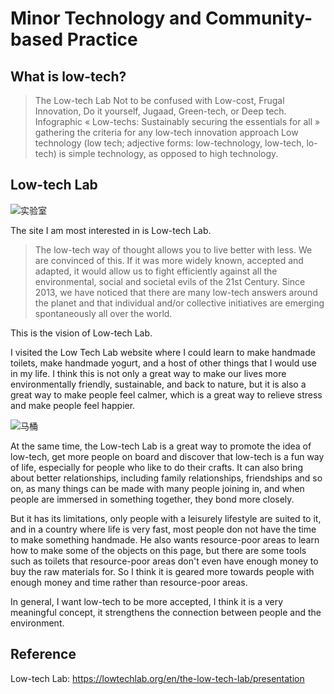 # Minor Technology and Community-based Practice

## What is low-tech?

>The Low-tech Lab Not to be confused with Low-cost, Frugal Innovation, Do it yourself, Jugaad, Green-tech, or Deep tech.
Infographic « Low-techs: Sustainably securing the essentials for all » gathering the criteria for any low-tech innovation approach Low technology (low tech; adjective forms: low-technology, low-tech, lo-tech) is simple technology, as opposed to high technology. 


## Low-tech Lab

![实验室](https://user-images.githubusercontent.com/118484191/223224997-b7a088ec-4da5-4cfc-8d45-7861b1d41cb3.png)

The site I am most interested in is Low-tech Lab.

>The low-tech way of thought allows you to live better with less. We are convinced of this. If it was more widely known, accepted and adapted, it would allow us to fight efficiently against all the environmental, social and societal evils of the 21st Century. Since 2013, we have noticed that there are many low-tech answers around the planet and that individual and/or collective initiatives are emerging spontaneously all over the world.

This is the vision of Low-tech Lab.

I visited the Low Tech Lab website where I could learn to make handmade toilets, make handmade yogurt, and a host of other things that I would use in my life. I think this is not only a great way to make our lives more environmentally friendly, sustainable, and back to nature, but it is also a great way to make people feel calmer, which is a great way to relieve stress and make people feel happier.

![马桶](https://user-images.githubusercontent.com/118484191/225653067-88550ea7-a0ec-4681-a94f-8573c3f33c1d.png)

At the same time, the Low-tech Lab is a great way to promote the idea of low-tech, get more people on board and discover that low-tech is a fun way of life, especially for people who like to do their crafts. It can also bring about better relationships, including family relationships, friendships and so on, as many things can be made with many people joining in, and when people are immersed in something together, they bond more closely.

But it has its limitations, only people with a leisurely lifestyle are suited to it, and in a country where life is very fast, most people don not have the time to make something handmade. He also wants resource-poor areas to learn how to make some of the objects on this page, but there are some tools such as toilets that resource-poor areas don't even have enough money to buy the raw materials for. So I think it is geared more towards people with enough money and time rather than resource-poor areas.

In general, I want low-tech to be more accepted, I think it is a very meaningful concept, it strengthens the connection between people and the environment.

## Reference

Low-tech Lab: https://lowtechlab.org/en/the-low-tech-lab/presentation
